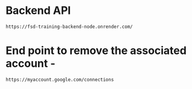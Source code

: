 # Backend API 
    https://fsd-training-backend-node.onrender.com/

# End point to remove the associated account - 
    https://myaccount.google.com/connections